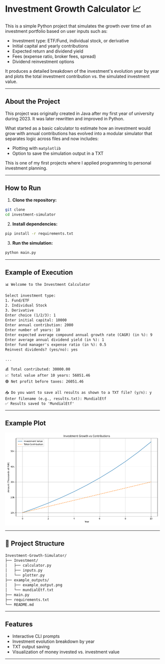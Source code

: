 # Investment Growth Calculator 📈

This is a simple Python project that simulates the growth over time of an investment portfolio based on user inputs such as:

- Investment type: ETF/Fund, individual stock, or derivative
- Initial capital and yearly contributions
- Expected return and dividend yield
- Fees (expense ratio, broker fees, spread)
- Dividend reinvestment options

It produces a detailed breakdown of the investment's evolution year by year and plots the total investment contribution vs. the simulated investment value.

---

##  About the Project

This project was originally created in Java after my first year of university during 2023. It was later rewritten and improved in Python.

What started as a basic calculator to estimate how an investment would grow with annual contributions has evolved into a modular simulator that separates logic across files and now includes:

- Plotting with `matplotlib`
- Option to save the simulation output in a TXT

This is one of my first projects where I applied programming to personal investment planning.

---

##  How to Run

1. **Clone the repository:**

```bash
git clone 
cd investment-simulator
```

2. **Install dependencies:**

```bash
pip install -r requirements.txt
```

3. **Run the simulation:**

```bash
python main.py
```

---

##  Example of Execution

```
📊 Welcome to the Investment Calculator

Select investment type:
1. Fund/ETF
2. Individual Stock
3. Derivative
Enter choice (1/2/3): 1
Enter initial capital: 10000
Enter annual contribution: 2000
Enter number of years: 10
Enter expected average compound annual growth rate (CAGR) (in %): 9
Enter average annual dividend yield (in %): 1
Enter fund manager's expense ratio (in %): 0.5
Reinvest dividends? (yes/no): yes

...

💰 Total contributed: 30000.00
📈 Total value after 10 years: 56051.46
🟢 Net profit before taxes: 26051.46

📥 Do you want to save all results as shown to a TXT file? (y/n): y
Enter filename (e.g., results.txt): MundialEtf
✅ Results saved to 'MundialEtf'
```

---

## Example Plot

![Investment Growth Example](example_outputs/example_output.png)

---

## 📁 Project Structure

```
Investment-Growth-Simulator/
├── Investment/
│   ├── calculator.py
│   ├── inputs.py
│   └── plotter.py
├── example_outputs/
│   ├── example_output.png
│   └── mundialEtf.txt
├── main.py
├── requirements.txt
└── README.md
```


---

##  Features

- Interactive CLI prompts
- Investment evolution breakdown by year
- TXT output saving
- Visualization of money invested vs. investment value

---
